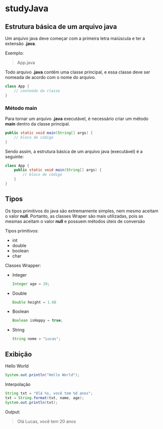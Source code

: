 # studyJava

## Estrutura básica de um arquivo java

Um arquivo java deve começar com a primeira letra maiúscula e ter a extensão **.java**.

Exemplo:

> App.java

Todo arquivo **.java** contêm uma classe principal, e essa classe deve ser nomeada de acordo com o nome do arquivo.

~~~java
class App {
    // conteúdo da classe
}
~~~~

### Método main
Para tornar um arquivo **.java** executável, é necessário criar um método **main** dentro da classe principal.

~~~java
public static void main(String[] args) {
    // bloco de código
}
~~~

Sendo assim, a estrutura básica de um arquivo java (executável) é a seguinte:

~~~java
class App {
    public static void main(String[] args) {
        // bloco de código
    }
}
~~~

## Tipos

Os tipos primitivos do java são extremamente simples, nem mesmo aceitam o valor **null**. Portanto, as classes Wraper são mais utilizadas, pois as mesmas aceitam o valor **null** e possuem métodos úteis de conversão 

Tipos primitivos:
- int
- double
- boolean
- char

Classes Wrapper:
- Integer
  ~~~java
  Integer age = 20;
  ~~~
- Double
  ~~~java
  Double height = 1.68
  ~~~~ 
- Boolean
  ~~~java
  Boolean isHappy = true;
  ~~~
- String
  ~~~java
  String nome = "Lucas";
  ~~~~ 

## Exibição

Hello World
~~~java
System.out.println("Hello World");
~~~

Interpolação
~~~java
String txt = "Olá %s, você tem %d anos";
txt = String.format(txt, name, age);
System.out.println(txt);
~~~

Output:
> Olá Lucas, você tem 20 anos
